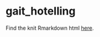 # gait_hotelling

Find the knit Rmarkdown html [here](https://fmegahed.github.io/gait_monitoring_hotelling).
